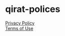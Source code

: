 # qirat-polices
[Privacy Policy](https://zime-tech.github.io/qirat-polices/privacy-policy)<br>
[Terms of Use](https://zime-tech.github.io/qirat-polices/terms-of-use)
